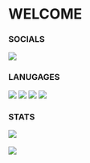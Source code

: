 # WELCOME

### SOCIALS
[![](https://dcbadge.vercel.app/api/server/ronkkeli)](https://discord.gg/ronkkeli)

### LANUGAGES
![](https://img.shields.io/badge/Lua-2C2D72?style=for-the-badge&logo=lua&logoColor=white)
![](https://img.shields.io/badge/Node.js-339933?style=for-the-badge&logo=nodedotjs&logoColor=white)
![](https://img.shields.io/badge/Python-FFD43B?style=for-the-badge&logo=python&logoColor=blue)
![](https://img.shields.io/badge/HTML-FFD43B?style=for-the-badge&logo=html&logoColor=blue)


### STATS
![](https://komarev.com/ghpvc/?username=1Ronkkeli) 
<br> </br>
<a href="https://github.com/1Ronkkeli">
<img id="imagers" align="center" src="https://github-readme-stats.vercel.app/api?username=1Ronkkeli&show_icons=true&line_height=27&count_private=true&title_color=FE4EDA&text_color=8F00FF&icon_color=FF00FF&bg_color=000000" />
 </a>
